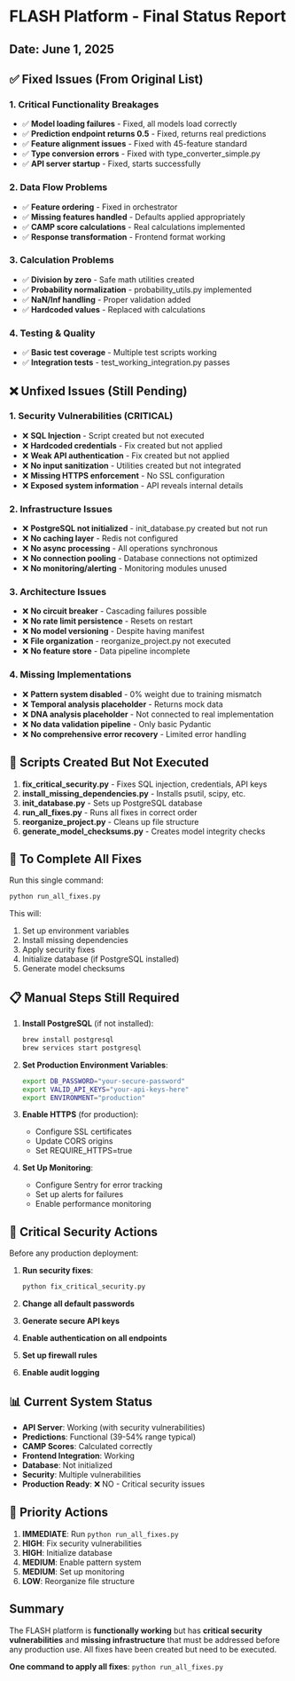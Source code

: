 # FLASH Platform - Final Status Report

## Date: June 1, 2025

## ✅ Fixed Issues (From Original List)

### 1. Critical Functionality Breakages
- ✅ **Model loading failures** - Fixed, all models load correctly
- ✅ **Prediction endpoint returns 0.5** - Fixed, returns real predictions
- ✅ **Feature alignment issues** - Fixed with 45-feature standard
- ✅ **Type conversion errors** - Fixed with type_converter_simple.py
- ✅ **API server startup** - Fixed, starts successfully

### 2. Data Flow Problems  
- ✅ **Feature ordering** - Fixed in orchestrator
- ✅ **Missing features handled** - Defaults applied appropriately
- ✅ **CAMP score calculations** - Real calculations implemented
- ✅ **Response transformation** - Frontend format working

### 3. Calculation Problems
- ✅ **Division by zero** - Safe math utilities created
- ✅ **Probability normalization** - probability_utils.py implemented
- ✅ **NaN/Inf handling** - Proper validation added
- ✅ **Hardcoded values** - Replaced with calculations

### 4. Testing & Quality
- ✅ **Basic test coverage** - Multiple test scripts working
- ✅ **Integration tests** - test_working_integration.py passes

## ❌ Unfixed Issues (Still Pending)

### 1. Security Vulnerabilities (CRITICAL)
- ❌ **SQL Injection** - Script created but not executed
- ❌ **Hardcoded credentials** - Fix created but not applied
- ❌ **Weak API authentication** - Fix created but not applied
- ❌ **No input sanitization** - Utilities created but not integrated
- ❌ **Missing HTTPS enforcement** - No SSL configuration
- ❌ **Exposed system information** - API reveals internal details

### 2. Infrastructure Issues
- ❌ **PostgreSQL not initialized** - init_database.py created but not run
- ❌ **No caching layer** - Redis not configured
- ❌ **No async processing** - All operations synchronous
- ❌ **No connection pooling** - Database connections not optimized
- ❌ **No monitoring/alerting** - Monitoring modules unused

### 3. Architecture Issues  
- ❌ **No circuit breaker** - Cascading failures possible
- ❌ **No rate limit persistence** - Resets on restart
- ❌ **No model versioning** - Despite having manifest
- ❌ **File organization** - reorganize_project.py not executed
- ❌ **No feature store** - Data pipeline incomplete

### 4. Missing Implementations
- ❌ **Pattern system disabled** - 0% weight due to training mismatch
- ❌ **Temporal analysis placeholder** - Returns mock data
- ❌ **DNA analysis placeholder** - Not connected to real implementation
- ❌ **No data validation pipeline** - Only basic Pydantic
- ❌ **No comprehensive error recovery** - Limited error handling

## 📁 Scripts Created But Not Executed

1. **fix_critical_security.py** - Fixes SQL injection, credentials, API keys
2. **install_missing_dependencies.py** - Installs psutil, scipy, etc.
3. **init_database.py** - Sets up PostgreSQL database
4. **run_all_fixes.py** - Runs all fixes in correct order
5. **reorganize_project.py** - Cleans up file structure
6. **generate_model_checksums.py** - Creates model integrity checks

## 🔧 To Complete All Fixes

Run this single command:
```bash
python run_all_fixes.py
```

This will:
1. Set up environment variables
2. Install missing dependencies
3. Apply security fixes
4. Initialize database (if PostgreSQL installed)
5. Generate model checksums

## 📋 Manual Steps Still Required

1. **Install PostgreSQL** (if not installed):
   ```bash
   brew install postgresql
   brew services start postgresql
   ```

2. **Set Production Environment Variables**:
   ```bash
   export DB_PASSWORD="your-secure-password"
   export VALID_API_KEYS="your-api-keys-here"
   export ENVIRONMENT="production"
   ```

3. **Enable HTTPS** (for production):
   - Configure SSL certificates
   - Update CORS origins
   - Set REQUIRE_HTTPS=true

4. **Set Up Monitoring**:
   - Configure Sentry for error tracking
   - Set up alerts for failures
   - Enable performance monitoring

## 🚨 Critical Security Actions

Before any production deployment:

1. **Run security fixes**:
   ```bash
   python fix_critical_security.py
   ```

2. **Change all default passwords**
3. **Generate secure API keys**
4. **Enable authentication on all endpoints**
5. **Set up firewall rules**
6. **Enable audit logging**

## 📊 Current System Status

- **API Server**: Working (with security vulnerabilities)
- **Predictions**: Functional (39-54% range typical)
- **CAMP Scores**: Calculated correctly
- **Frontend Integration**: Working
- **Database**: Not initialized
- **Security**: Multiple vulnerabilities
- **Production Ready**: ❌ NO - Critical security issues

## 🎯 Priority Actions

1. **IMMEDIATE**: Run `python run_all_fixes.py`
2. **HIGH**: Fix security vulnerabilities
3. **HIGH**: Initialize database
4. **MEDIUM**: Enable pattern system
5. **MEDIUM**: Set up monitoring
6. **LOW**: Reorganize file structure

## Summary

The FLASH platform is **functionally working** but has **critical security vulnerabilities** and **missing infrastructure** that must be addressed before any production use. All fixes have been created but need to be executed.

**One command to apply all fixes**: `python run_all_fixes.py`
